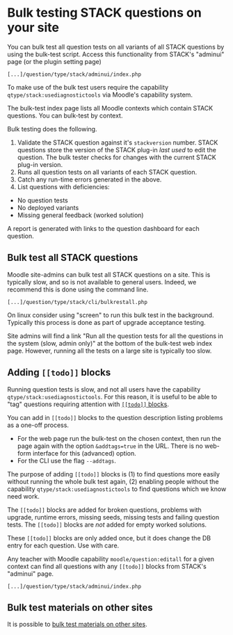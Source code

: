 # Bulk testing STACK questions on your site

You can bulk test all question tests on all variants of all STACK questions by using the bulk-test script.  Access this functionality from STACK's "adminui" page (or the plugin setting page)

    [...]/question/type/stack/adminui/index.php

To make use of the bulk test users require the capability `qtype/stack:usediagnostictools` via Moodle's capability system.

The bulk-test index page lists all Moodle contexts which contain STACK questions.  You can bulk-test by context.

Bulk testing does the following.

1. Validate the STACK question against it's `stackversion` number.  STACK questions store the version of the STACK plug-in _last used_ to edit the question.  The bulk tester checks for changes with the current STACK plug-in version.
2. Runs all question tests on all variants of each STACK question.
3. Catch any run-time errors generated in the above.
4. List questions with deficiencies:
  * No question tests
  * No deployed variants
  * Missing general feedback (worked solution)

A report is generated with links to the question dashboard for each question.

## Bulk test all STACK questions

Moodle site-admins can bulk test all STACK questions on a site. This is typically slow, and so is not available to general users.  Indeed, we recommend this is done using the command line.

    [...]/question/type/stack/cli/bulkrestall.php

On linux consider using "screen" to run this bulk test in the background.  Typically this process is done as part of upgrade acceptance testing.

Site admins will find a link "Run all the question tests for all the questions in the system (slow, admin only)" at the bottom of the bulk-test web index page.  However, running all the tests on a large site is typically too slow.

## Adding `[[todo]]` blocks

Running question tests is slow, and not all users have the capability `qtype/stack:usediagnostictools`.  For this reason, it is useful to be able to "tag" questions requiring attention with [`[[todo]]` blocks](../Authoring/Question_blocks/Static_blocks.md).

You can add in `[[todo]]` blocks to the question description listing problems as a one-off process.

* For the web page run the bulk-test on the chosen context, then run the page again with the option `&addtags=true` in the URL.  There is no web-form interface for this (advanced) option.
* For the CLI use the flag `--addtags`.

The purpose of adding `[[todo]]` blocks is (1) to find questions more easily without running the whole bulk test again, (2) enabling people without the capability `qtype/stack:usediagnostictools` to find questions which we know need work.

The `[[todo]]` blocks are added for broken questions, problems with upgrade, runtime errors, missing seeds, missing tests and failing question tests.  The `[[todo]]` blocks are _not_ added for empty worked solutions.

These `[[todo]]` blocks are only added once, but it does change the DB entry for each question.  Use with care.

Any teacher with Moodle capability `moodle/question:editall` for a given context can find all questions with any `[[todo]]` blocks from STACK's "adminui" page. 

    [...]/question/type/stack/adminui/index.php

## Bulk test materials on other sites

It is possible to [bulk test materials on other sites](Testing_questions_on_other_sites.md).
